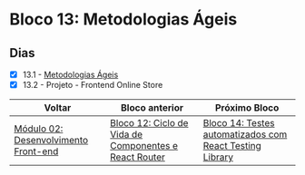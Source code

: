 # Bloco 13: Metodologias Ágeis

## Dias

- [x] 13.1 - [Metodologias Ágeis](./01-metodologias-ageis/)
- [x] 13.2 - Projeto - Frontend Online Store

| Voltar                                      | Bloco anterior                                                                                              | Próximo Bloco                                                                                                     |
| ------------------------------------------- | ----------------------------------------------------------------------------------------------------------- | ----------------------------------------------------------------------------------------------------------------- |
| [Módulo 02: Desenvolvimento Front-end](../) | [Bloco 12: Ciclo de Vida de Componentes e React Router](../12-ciclo-de-vida-de-componentes-e-react-router/) | [Bloco 14: Testes automatizados com React Testing Library](../14-testes-automatizados-com-react-testing-library/) |
